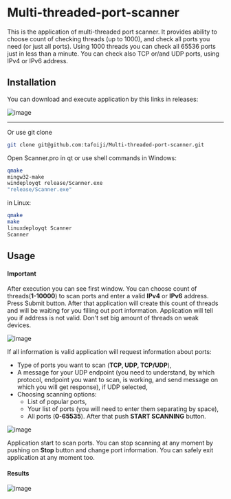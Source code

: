 # Multi-threaded-port-scanner

This is the application of multi-threaded port scanner. It provides ability to choose count of checking threads (up to 1000), and check all ports you need (or just all ports). Using 1000 threads you can check all 65536 ports just in less than a minute. You can check also TCP or/and UDP ports, using IPv4 or IPv6 address.

## Installation
You can download and execute application by this links in releases:

![image](https://github.com/user-attachments/assets/e16c1be4-e52f-4706-bba8-0750d498b612)


*************

Or use git clone 

```bash
git clone git@github.com:tafoiji/Multi-threaded-port-scanner.git
```

Open Scanner.pro in qt or use shell commands in Windows:
```bash
qmake
mingw32-make
windeployqt release/Scanner.exe
"release/Scanner.exe"
```

in Linux:
```bash
qmake
make
linuxdeployqt Scanner
Scanner
```





## Usage

#### Important

After execution you can see first window. You can choose count of threads(**1-10000**) to scan ports and enter a valid **IPv4** or **IPv6** address. Press Submit button. After that application will create this count of threads and will be waiting for you filling out port information. Application will tell you if address is not valid. Don't set big amount of threads on weak devices. 

![image](https://github.com/user-attachments/assets/52ffe0fb-68bc-43b2-88c3-91fe3624fa8f)

If all information is valid application will request information about ports: 
* Type of ports you want to scan (**TCP, UDP, TCP/UDP**),
* A message for your UDP endpoint (you need to understand, by which protocol, endpoint you want to scan, is working, and send message on which you will get response), if UDP selected,
* Choosing scanning options:
  * List of popular ports,
  * Your list of ports (you will need to enter them separating by space),
  * All ports (**0-65535**).
After that push **START SCANNING** button.

![image](https://github.com/user-attachments/assets/68ac4415-8a27-4301-a571-4580ef50dd4c)

Application start to scan ports.
You can stop scanning at any moment by pushing on **Stop** button and change port information. You can safely exit application at any moment too.

#### Results

![image](https://github.com/user-attachments/assets/c4788f1c-91a7-4b0d-9b39-bb0f183b6afc)



